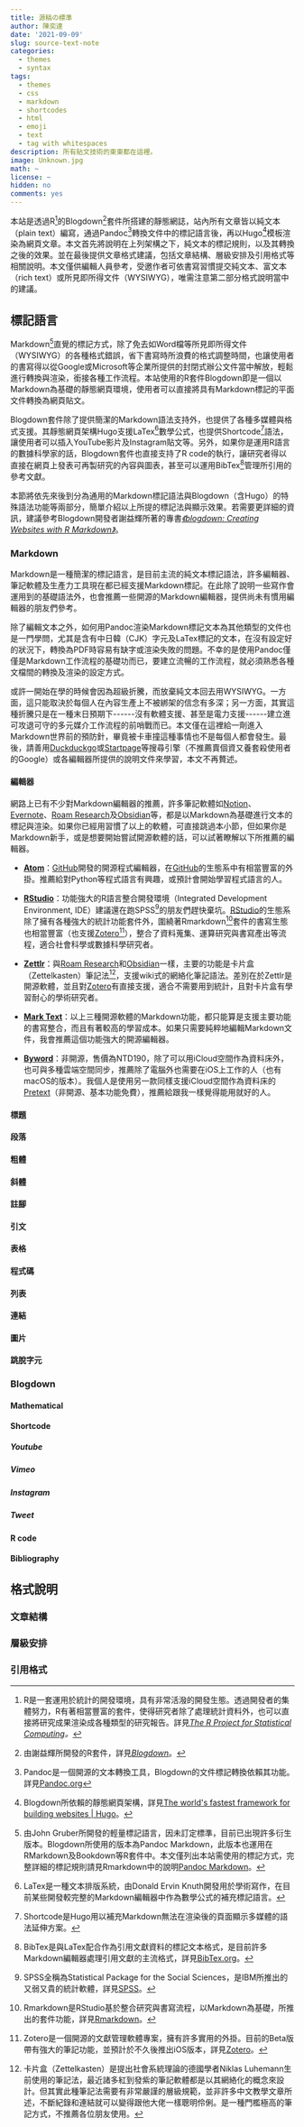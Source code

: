```yaml
---
title: 源稿の標準
author: 陳奕達
date: '2021-09-09'
slug: source-text-note
categories:
  - themes
  - syntax
tags:
  - themes
  - css
  - markdown
  - shortcodes
  - html
  - emoji
  - text
  - tag with whitespaces
description: 所有貼文技術的東東都在這裡。
image: Unknown.jpg
math: ~
license: ~
hidden: no
comments: yes
---
```


本站是透過R[^1]的Blogdown[^2]套件所搭建的靜態網誌，站內所有文章皆以純文本（plain text）編寫，通過Pandoc[^3]轉換文件中的標記語言後，再以Hugo[^4]模板渲染為網頁文章。本文首先將說明在上列架構之下，純文本的標記規則，以及其轉換之後的效果。並在最後提供文章格式建議，包括文章結構、層級安排及引用格式等相關說明。本文僅供編輯人員參考，受邀作者可依書寫習慣提交純文本、富文本（rich text）或所見即所得文件（WYSIWYG），唯需注意第二部分格式說明當中的建議。

[^1]: R是一套運用於統計的開發環境，具有非常活潑的開發生態。透過開發者的集體努力，R有著相當豐富的套件，使得研究者除了處理統計資料外，也可以直接將研究成果渲染成各種類型的研究報告。詳見[*The R Project for Statistical Computing*](https://www.r-project.org)*。*

[^2]: 由謝益輝所開發的R套件，詳見[*Blogdown*](https://pkgs.rstudio.com/blogdown/)。

[^3]: Pandoc是一個開源的文本轉換工具，Blogdown的文件標記轉換依賴其功能。詳見[Pandoc.org](https://pandoc.org)

[^4]: Blogdown所依賴的靜態網頁架構，詳見[The world's fastest framework for building websites \| Hugo](https://gohugo.io)。

## 標記語言

Markdown[^5]直覺的標記方式，除了免去如Word檔等所見即所得文件（WYSIWYG）的各種格式錯誤，省下書寫時所浪費的格式調整時間，也讓使用者的書寫得以從Google或Microsoft等企業所提供的封閉式辦公文件當中解放，輕鬆進行轉換與渲染，銜接各種工作流程。本站使用的R套件Blogdown即是一個以Markdown為基礎的靜態網頁環境，使用者可以直接將具有Markdown標記的平面文件轉換為網頁貼文。

[^5]: 由John Gruber所開發的輕量標記語言，因未訂定標準，目前已出現許多衍生版本。Blogdown所使用的版本為Pandoc Markdown，此版本也運用在RMarkdown及Bookdown等R套件中。本文僅列出本站需使用的標記方式，完整詳細的標記規則請見Rmarkdown中的說明[Pandoc Markdown](https://garrettgman.github.io/rmarkdown/authoring_pandoc_markdown.html)。

Blogdown套件除了提供簡潔的Markdown語法支持外，也提供了各種多媒體與格式支援。其靜態網頁架構Hugo支援LaTex[^6]數學公式，也提供Shortcode[^7]語法，讓使用者可以插入YouTube影片及Instagram貼文等。另外，如果你是運用R語言的數據科學家的話，Blogdown套件也直接支持了R code的執行，讓研究者得以直接在網頁上發表可再製研究的內容與圖表，甚至可以運用BibTex[^8]管理所引用的參考文獻。

[^6]: LaTex是一種文本排版系統，由Donald Ervin Knuth開發用於學術寫作，在目前某些開發較完整的Markdown編輯器中作為數學公式的補充標記語言。

[^7]: Shortcode是Hugo用以補充Markdown無法在渲染後的頁面顯示多媒體的語法延伸方案。

[^8]: BibTex是與LaTex配合作為引用文獻資料的標記文本格式，是目前許多Markdown編輯器處理引用文獻的主流格式，詳見[BibTex.org](http://www.bibtex.org)。

本節將依先來後到分為通用的Markdown標記語法與Blogdown（含Hugo）的特殊語法功能等兩部分，簡單介紹以上所提的標記法與顯示效果。若需要更詳細的資訊，建議參考Blogdown開發者謝益輝所著的專書[*《blogdown: Creating Websites with R Markdown》*](https://bookdown.org/yihui/blogdown/)。

### Markdown

Markdown是一種簡潔的標記語言，是目前主流的純文本標記語法，許多編輯器、筆記軟體及生產力工具現在都已經支援Markdown標記。在此除了說明一些寫作會運用到的基礎語法外，也會推薦一些開源的Markdown編輯器，提供尚未有慣用編輯器的朋友們參考。

除了編輯文本之外，如何用Pandoc渲染Markdown標記文本為其他類型的文件也是一門學問，尤其是含有中日韓（CJK）字元及LaTex標記的文本，在沒有設定好的狀況下，轉換為PDF時容易有缺字或渲染失敗的問題。不幸的是使用Pandoc僅僅是Markdown工作流程的基礎功而已，要建立流暢的工作流程，就必須熟悉各種文檔間的轉換及渲染的設定方式。

或許一開始在學的時候會因為超級折騰，而放棄純文本回去用WYSIWYG。一方面，這只能取決於每個人在內容生產上不被綁架的信念有多深；另一方面，其實這種折騰只是在一種末日預期下------沒有軟體支援、甚至是電力支援------建立進可攻退可守的多元媒介工作流程的前哨戰而已。本文僅在這裡給一劑進入Markdown世界前的預防針，畢竟被卡車撞這種事情也不是每個人都會發生。最後，請善用[Duckduckgo](https://duckduckgo.com/)或[Startpage](https://www.startpage.com)等搜尋引擎（不推薦賣個資又養套殺使用者的Google）或各編輯器所提供的說明文件來學習，本文不再贅述。

#### 編輯器

網路上已有不少對Markdown編輯器的推薦，許多筆記軟體如[Notion](https://www.notion.so/)、[Evernote](https://evernote.com)、[Roam Research](https://roamresearch.com)及[Obsidian](https://obsidian.md)等，都是以Markdown為基礎進行文本的標記與渲染。如果你已經用習慣了以上的軟體，可直接跳過本小節，但如果你是Markdown新手，或是想要開始嘗試開源軟體的話，可以試著瞭解以下所推薦的編輯器。

-   [**Atom**](https://atom.io)：[GitHub](https://github.com)開發的開源程式編輯器，在[GitHub](https://github.com)的生態系中有相當豐富的外掛。推薦給對Python等程式語言有興趣，或預計會開始學習程式語言的人。

-   [**RStudio**](https://www.rstudio.com)：功能強大的R語言整合開發環境（Integrated Development Environment, IDE）建議還在跑SPSS[^9]的朋友們趕快棄坑。[RStudio](https://www.rstudio.com)的生態系除了擁有各種強大的統計功能套件外，圍繞著Rmarkdown[^10]套件的書寫生態也相當豐富（也支援[Zotero](https://www.zotero.org)[^11]），整合了資料蒐集、運算研究與書寫產出等流程，適合社會科學或數據科學研究者。

-   [**Zettlr**](https://www.zettlr.com)：與[Roam Research](https://roamresearch.com)和[Obsidian](https://obsidian.md)一樣，主要的功能是卡片盒（Zettelkasten）筆記法[^12]，支援wiki式的網絡化筆記語法。差別在於Zettlr是開源軟體，並且對[Zotero](https://www.zotero.org)有直接支援，適合不需要用到統計，且對卡片盒有學習耐心的學術研究者。

-   [**Mark Text**](https://marktext.app)：以上三種開源軟體的Markdown功能，都只能算是支援主要功能的書寫整合，而且有著較高的學習成本。如果只需要純粹地編輯Markdown文件，我會推薦這個功能強大的開源編輯器。

-   [**Byword**](https://bywordapp.com)：非開源，售價為NTD190，除了可以用iCloud空間作為資料床外，也可與多種雲端空間同步，推薦除了電腦外也需要在iOS上工作的人（也有macOS的版本）。我個人是使用另一款同樣支援iCloud空間作為資料床的[Pretext](https://apps.apple.com/app/pretext/id1347707000)（非開源、基本功能免費），推薦給跟我一樣覺得能用就好的人。

[^9]: SPSS全稱為Statistical Package for the Social Sciences，是IBM所推出的又弱又貴的統計軟體，詳見[SPSS](http://www.ibm.com/analytics/us/en/technology/spss/)。

[^10]: Rmarkdown是RStudio基於整合研究與書寫流程，以Markdown為基礎，所推出的套件功能，詳見[Rmarkdown](https://rmarkdown.rstudio.com)。

[^11]: Zotero是一個開源的文獻管理軟體專案，擁有許多實用的外掛。目前的Beta版帶有強大的筆記功能，並預計於不久後推出iOS版本，詳見[Zotero](https://www.zotero.org)。

[^12]: 卡片盒（Zettelkasten）是提出社會系統理論的德國學者Niklas Luhemann生前使用的筆記法，最近諸多紅到發紫的筆記軟體都是以其網絡化的概念來設計。但其實此種筆記法需要有非常嚴謹的層級規範，並非許多中文教學文章所述，不斷紀錄和連結就可以變得跟他大佬一樣聰明伶俐。是一種門檻極高的筆記方式，不推薦各位朋友使用。

#### 標題

#### 段落

#### 粗體

#### 斜體

#### 註腳

#### 引文

#### 表格

#### 程式碼

#### 列表

#### 連結

#### 圖片

#### 跳脫字元

### Blogdown

#### Mathematical

#### Shortcode

##### Youtube

##### Vimeo

##### Instagram

##### Tweet

#### R code

#### Bibliography

## 格式說明

### 文章結構

### 層級安排

### 引用格式
